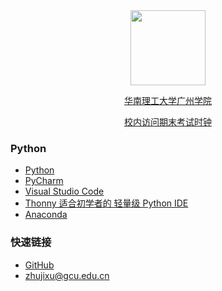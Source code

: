 <div align="center">
<img src="https://raw.githubusercontent.com/zhujixu/xuefulu.com/master/SOE.png" height="120" width="120" >
  
[华南理工大学广州学院](http://www.gcu.edu.cn/)

[校内访问期末考试时钟](http://10.5.1.246/clock)

</div>

### **Python**
+ [Python](https://www.python.org/downloads/)
+ [PyCharm](http://www.jetbrains.com/pycharm/download/)
+ [Visual Studio Code](https://code.visualstudio.com/)
+ [Thonny 适合初学者的 轻量级 Python IDE](https://thonny.org/)
+ [Anaconda](https://www.anaconda.com/distribution/)

### **快速链接**
+ [GitHub](https://github.com/login)
+ <zhujixu@gcu.edu.cn>
